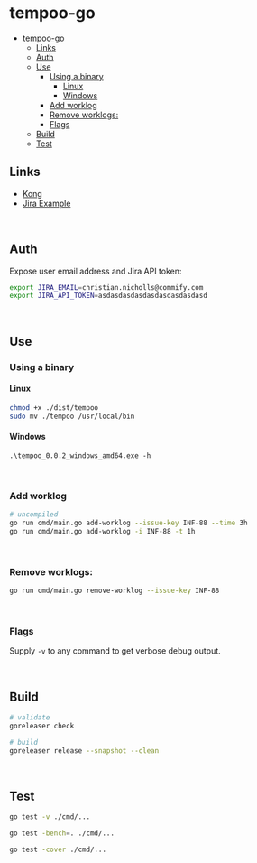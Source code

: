 # tempoo-go

- [tempoo-go](#tempoo-go)
  - [Links](#links)
  - [Auth](#auth)
  - [Use](#use)
    - [Using a binary](#using-a-binary)
      - [Linux](#linux)
      - [Windows](#windows)
    - [Add worklog](#add-worklog)
    - [Remove worklogs:](#remove-worklogs)
    - [Flags](#flags)
  - [Build](#build)
  - [Test](#test)


## Links

- [Kong](https://github.com/alecthomas/kong)
- [Jira Example](https://esendex.atlassian.net/browse/INF-88)

<br>

## Auth

Expose user email address and Jira API token:

```sh
export JIRA_EMAIL=christian.nicholls@commify.com
export JIRA_API_TOKEN=asdasdasdasdasdasdasdasdasd
```

<br>

## Use

### Using a binary

#### Linux

```sh
chmod +x ./dist/tempoo
sudo mv ./tempoo /usr/local/bin
```

#### Windows

```pwsh
.\tempoo_0.0.2_windows_amd64.exe -h
```

<br>

### Add worklog

```sh
# uncompiled
go run cmd/main.go add-worklog --issue-key INF-88 --time 3h
go run cmd/main.go add-worklog -i INF-88 -t 1h
```

<br>

### Remove worklogs:

```sh
go run cmd/main.go remove-worklog --issue-key INF-88
```

<br>

### Flags

Supply `-v` to any command to get verbose debug output.

<br>

## Build

```sh
# validate
goreleaser check

# build
goreleaser release --snapshot --clean
```

<br>

## Test

```sh
go test -v ./cmd/...

go test -bench=. ./cmd/...

go test -cover ./cmd/...
```

<br>